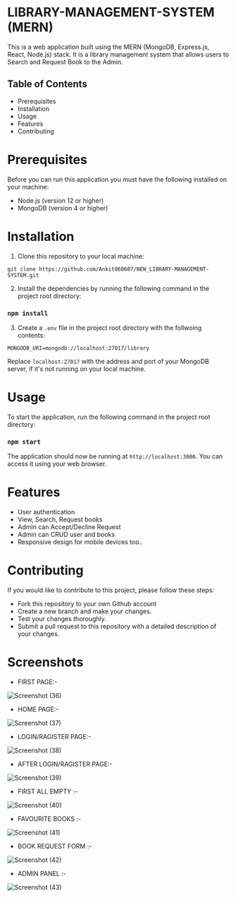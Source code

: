 # LIBRARY-MANAGEMENT-SYSTEM (MERN)

This is a web application built using the MERN (MongoDB, Express.js, React, Node.js) stack. It is a library management system that allows users to Search and Request Book to the Admin.

## Table of Contents
+ Prerequisites
+ Installation
+ Usage
+ Features
+ Contributing

# Prerequisites

Before you can run this application you must have the following installed on your machine:
+ Node.js (version 12 or higher)
+ MongoDB (version 4 or higher)

# Installation

1. Clone this repository to your local machine:

`git clone https://github.com/Ankit060607/NEW_LIBRARY-MANAGEMENT-SYSTEM.git`

2. Install the dependencies by running the following command in the project root directory:

### `npm install`

3. Create a `.env` file in the project root directory with the follwoing contents:

`MONGODB_URI=mongodb://localhost:27017/library`

Replace `localhost:27017` with the address and port of your MongoDB server, if it's not running on your local machine.

# Usage

To start the application, run the following command in the project root directory:

### `npm start`

The application should now be running at `http://localhost:3000`. You can access it using your web browser.

# Features

+ User authentication
+ View, Search, Request books
+ Admin can Accept/Decline Request
+ Admin can CRUD user and books
+ Responsive design for mobile devices too..

# Contributing

If you would like to contribute to this project, please follow these steps:

+ Fork this repository to your own Github account
+ Create a new branch and make your changes.
+ Test your changes thoroughly.
+ Submit a pull request to this repository with a detailed description of your changes.

# Screenshots
+ FIRST PAGE:-

![Screenshot (36)](https://github.com/user-attachments/assets/b97aacd9-090c-40b0-a6b3-0a15a532079a)

+ HOME PAGE:-

![Screenshot (37)](https://github.com/user-attachments/assets/622fe1e6-337b-40dd-84b2-840d28a058ea)

+ LOGIN/RAGISTER PAGE:-

![Screenshot (38)](https://github.com/user-attachments/assets/dbbcfc69-bff8-4787-8d72-47cca24a1bfd)

+ AFTER LOGIN/RAGISTER PAGE:-

![Screenshot (39)](https://github.com/user-attachments/assets/a4b83afd-332e-4423-9196-26033f2042a1)

+ FIRST ALL EMPTY :-

![Screenshot (40)](https://github.com/user-attachments/assets/787ffc10-f673-4142-8d54-5b8c8d7ad51a)

+ FAVOURITE BOOKS :-

![Screenshot (41)](https://github.com/user-attachments/assets/cc90ffee-f4e9-4433-b41d-e6dff6db0a7e)

+ BOOK REQUEST FORM :-

![Screenshot (42)](https://github.com/user-attachments/assets/03d33496-f9ab-4474-8ea0-c89146489559)

+ ADMIN PANEL :-

![Screenshot (43)](https://github.com/user-attachments/assets/804e2976-39d3-480c-8b89-91a5f1ffb6f2)


